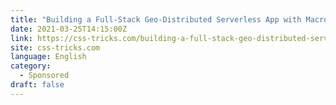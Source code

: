 ```yaml
---
title: "Building a Full-Stack Geo-Distributed Serverless App with Macrometa, GatsbyJS, & GitHub Pages"
date: 2021-03-25T14:15:00Z
link: https://css-tricks.com/building-a-full-stack-geo-distributed-serverless-app-with-macrometa-gatsbyjs-github-pages/?utm_medium=RSS&utm_source=news.12bit.vn
site: css-tricks.com
language: English
category:
  - Sponsored
draft: false
---
```

